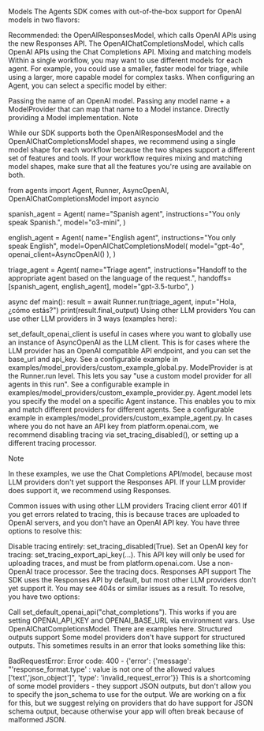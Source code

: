 Models
The Agents SDK comes with out-of-the-box support for OpenAI models in two flavors:

Recommended: the OpenAIResponsesModel, which calls OpenAI APIs using the new Responses API.
The OpenAIChatCompletionsModel, which calls OpenAI APIs using the Chat Completions API.
Mixing and matching models
Within a single workflow, you may want to use different models for each agent. For example, you could use a smaller, faster model for triage, while using a larger, more capable model for complex tasks. When configuring an Agent, you can select a specific model by either:

Passing the name of an OpenAI model.
Passing any model name + a ModelProvider that can map that name to a Model instance.
Directly providing a Model implementation.
Note

While our SDK supports both the OpenAIResponsesModel and the OpenAIChatCompletionsModel shapes, we recommend using a single model shape for each workflow because the two shapes support a different set of features and tools. If your workflow requires mixing and matching model shapes, make sure that all the features you're using are available on both.


from agents import Agent, Runner, AsyncOpenAI, OpenAIChatCompletionsModel
import asyncio

spanish_agent = Agent(
    name="Spanish agent",
    instructions="You only speak Spanish.",
    model="o3-mini", 
)

english_agent = Agent(
    name="English agent",
    instructions="You only speak English",
    model=OpenAIChatCompletionsModel( 
        model="gpt-4o",
        openai_client=AsyncOpenAI()
    ),
)

triage_agent = Agent(
    name="Triage agent",
    instructions="Handoff to the appropriate agent based on the language of the request.",
    handoffs=[spanish_agent, english_agent],
    model="gpt-3.5-turbo",
)

async def main():
    result = await Runner.run(triage_agent, input="Hola, ¿cómo estás?")
    print(result.final_output)
Using other LLM providers
You can use other LLM providers in 3 ways (examples here):

set_default_openai_client is useful in cases where you want to globally use an instance of AsyncOpenAI as the LLM client. This is for cases where the LLM provider has an OpenAI compatible API endpoint, and you can set the base_url and api_key. See a configurable example in examples/model_providers/custom_example_global.py.
ModelProvider is at the Runner.run level. This lets you say "use a custom model provider for all agents in this run". See a configurable example in examples/model_providers/custom_example_provider.py.
Agent.model lets you specify the model on a specific Agent instance. This enables you to mix and match different providers for different agents. See a configurable example in examples/model_providers/custom_example_agent.py.
In cases where you do not have an API key from platform.openai.com, we recommend disabling tracing via set_tracing_disabled(), or setting up a different tracing processor.

Note

In these examples, we use the Chat Completions API/model, because most LLM providers don't yet support the Responses API. If your LLM provider does support it, we recommend using Responses.

Common issues with using other LLM providers
Tracing client error 401
If you get errors related to tracing, this is because traces are uploaded to OpenAI servers, and you don't have an OpenAI API key. You have three options to resolve this:

Disable tracing entirely: set_tracing_disabled(True).
Set an OpenAI key for tracing: set_tracing_export_api_key(...). This API key will only be used for uploading traces, and must be from platform.openai.com.
Use a non-OpenAI trace processor. See the tracing docs.
Responses API support
The SDK uses the Responses API by default, but most other LLM providers don't yet support it. You may see 404s or similar issues as a result. To resolve, you have two options:

Call set_default_openai_api("chat_completions"). This works if you are setting OPENAI_API_KEY and OPENAI_BASE_URL via environment vars.
Use OpenAIChatCompletionsModel. There are examples here.
Structured outputs support
Some model providers don't have support for structured outputs. This sometimes results in an error that looks something like this:


BadRequestError: Error code: 400 - {'error': {'message': "'response_format.type' : value is not one of the allowed values ['text','json_object']", 'type': 'invalid_request_error'}}
This is a shortcoming of some model providers - they support JSON outputs, but don't allow you to specify the json_schema to use for the output. We are working on a fix for this, but we suggest relying on providers that do have support for JSON schema output, because otherwise your app will often break because of malformed JSON.